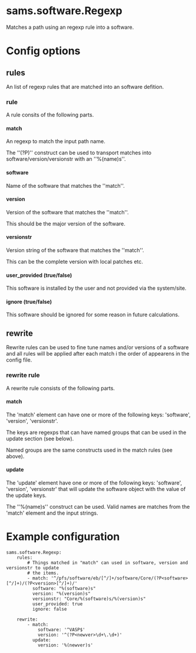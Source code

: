 
# sams.software.Regexp

Matches a path using an regexp rule into a software.

# Config options

## rules

An list of regexp rules that are matched into an software defition.

### rule

A rule consits of the following parts.

#### match

An regexp to match the input path name.

The ''(?P<name>)'' construct can be used to transport matches into software/version/versionstr
with an ''%(name)s''.

#### software

Name of the software that matches the ''match''.

#### version

Version of the software that matches the ''match''.

This should be the major version of the software.

#### versionstr

Version string of the software that matches the ''match''.

This can be the complete version with local patches etc.

#### user_provided (true/false)

This software is installed by the user and not provided via the system/site.

#### ignore (true/false)

This software should be ignored for some reason in future calculations.

## rewrite

Rewrite rules can be used to fine tune names and/or versions of a software and
all rules will be applied after each match i the order of appearens in the config file.

### rewrite rule

A rewrite rule consists of the following parts.

#### match

The 'match' element can have one or more of the following keys: 'software', 'version', 'versionstr'.

The keys are regexps that can have named groups that can be used in the update section (see below).

Named groups are the same constructs used in the match rules (see above).

#### update

The 'update' element have one or more of the following keys: 'software', 'version', 'versionstr' that will update the software object with the value of the update keys.

The ''%(name)s'' construct can be used. Valid names are matches from the 'match' element and the input strings.

# Example configuration

```
sams.software.Regexp:
    rules:
        # Things matched in "match" can used in software, version and versionstr to update
        # the items.
        - match: '^/pfs/software/eb/[^/]+/software/Core/(?P<software>[^/]+)/(?P<version>[^/]+)/'
          software: "%(software)s"
          version: "%(version)s"
          versionstr: "Core/%(software)s/%(version)s"
          user_provided: true
          ignore: false

    rewrite:
        - match:
            software: '^VASP$'
            version: '^(?P<newver>\d+\.\d+)'
          update:
            version: '%(newver)s'
```
